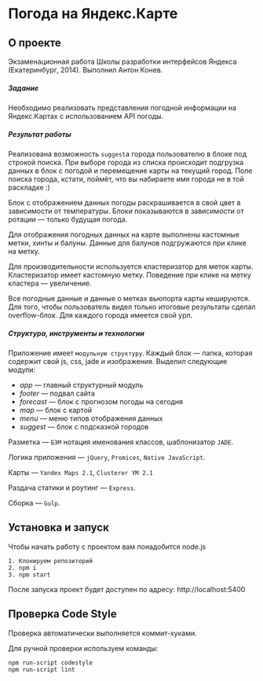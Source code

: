 Погода на Яндекс.Карте
===
## О проекте
Экзаменационная работа Школы разработки интерфейсов Яндекса (Екатеринбург, 2014).
Выполнил Антон Конев.

##### Задание
Необходимо реализовать представления погодной информации на Яндекс.Картах c использованием API погоды.

##### Результат работы
Реализована возможность `suggest`a города пользователю в блоке под строкой поиска. При выборе города из списка происходит подгрузка данных в блок с погодой и перемещение карты на текущий город. Поле поиска города, кстати, поймёт, что вы набираете имя города не в той раскладке :)

Блок с отображением данных погоды раскрашивается в свой цвет в зависимости от температуры. Блоки показываются в зависимости от ротации — только будущая погода.

Для отображения погодных данных на карте выполнены кастомные метки, хинты и балуны. Данные для балунов подгружаются при клике на метку. 

Для производительности используется кластеризатор для меток карты. Кластеризатор имеет кастомную метку. Поведение при клике на метку кластера — увеличение.

Все погодные данные и данные о метках вьюпорта карты кешируются. Для того, чтобы пользователь видел только итоговые результаты сделал overflow-блок. Для каждого города имеется свой урл.

##### Структура, инструменты и технологии
Приложение имеет `модульную структуру`. Каждый блок — папка, которая содержит свой js, css, jade и изображения.
Выделил следующие модули:
 - *app* — главный структурный модуль
 - *footer* — подвал сайта
 - *forecast* — блок с прогнозом погоды на сегодня
 - *map* — блок с картой
 - *menu* — меню типов отображения данных
 - *suggest* — блок с подсказкой городов

Разметка — `БЭМ` нотация именования классов, шаблонизатор `JADE`.

Логика приложения — `jQuery`, `Promices`, `Native JavaScript`.

Карты — `Yandex Maps 2.1`, `Clusterer YM 2.1` 

Раздача статики и роутинг — `Express`.

Сборка — `Gulp`.

## Установка и запуск
Чтобы начать работу с проектом вам понадобится node.js
```
1. Клонируем репозиторий
2. npm i
3. npm start
```
После запуска проект будет доступен по адресу: http://localhost:5400

## Проверка Code Style
Проверка автоматически выполняется коммит-хуками.

Для ручной проверки используем команды:
```
npm run-script codestyle
npm run-script lint
```
